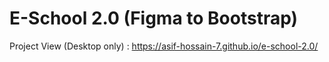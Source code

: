 # E-School 2.0 (Figma to Bootstrap) 
Project View (Desktop only) : https://asif-hossain-7.github.io/e-school-2.0/
